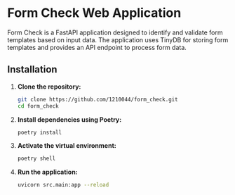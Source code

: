  # Form Check Web Application

Form Check is a FastAPI application designed to identify and validate form templates based on input data. 
The application uses TinyDB for storing form templates and provides an API endpoint to process form data.

## Installation

1. **Clone the repository:**
    ```sh
    git clone https://github.com/1210044/form_check.git
    cd form_check
    ```

2. **Install dependencies using Poetry:**
    ```sh
    poetry install
    ```

3. **Activate the virtual environment:**
    ```sh
    poetry shell
    ```

4. **Run the application:**
    ```sh
    uvicorn src.main:app --reload
    ```

